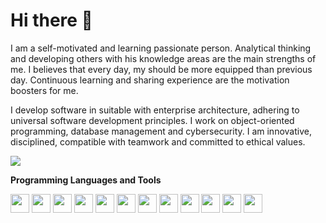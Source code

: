 # Hi there 🤙

I am a self-motivated and learning passionate person. Analytical thinking and developing others with his knowledge areas are the main strengths of me. I believes that every day, my should be more equipped than previous day. Continuous learning and sharing experience are the motivation boosters for me.

I develop software in suitable with enterprise architecture, adhering to universal software development principles. I work on object-oriented programming, database management and cybersecurity. I am innovative, disciplined, compatible with teamwork and committed to ethical values.

<p align="left">
  <a target="_blank" href="https://www.linkedin.com/in/gurhantekoglu"><img src="https://img.shields.io/badge/linkedin-%230077B5.svg?&style=for-the-badge&logo=linkedin&logoColor=white"></a>
</p>

<b>Programming Languages and Tools</b>

<code><img height="30" src="https://logos-world.net/wp-content/uploads/2022/07/Java-Symbol.png"></code>
<code><img height="30" src="https://www.dariawan.com/media/images/tech-spring-boot.width-1024.png"></code>
<code><img height="30" src="https://upload.wikimedia.org/wikipedia/commons/thumb/9/99/Unofficial_JavaScript_logo_2.svg/480px-Unofficial_JavaScript_logo_2.svg.png"></code>
<code><img height="30" src="https://upload.wikimedia.org/wikipedia/commons/thumb/4/47/React.svg/1200px-React.svg.png"></code>
<code><img height="30" src="https://react.semantic-ui.com/logo.png"></code>
<code><img height="30" src="https://5.imimg.com/data5/SELLER/Default/2022/7/FT/WW/IM/7756102/oracle-database-enterprise-edition-license-1-processor-500x500.png"></code>
<code><img height="30" src="https://d1.awsstatic.com/asset-repository/products/amazon-rds/1024px-MySQL.ff87215b43fd7292af172e2a5d9b844217262571.png"></code>
<code><img height="30" src="https://bbozkurt.files.wordpress.com/2012/02/1ab.png"></code>
<code><img height="30" src="https://cdn.iconscout.com/icon/free/png-256/firebase-3521427-2944871.png"></code>
<code><img height="30" src="https://cdn4.iconfinder.com/data/icons/logos-and-brands/512/97_Docker_logo_logos-512.png"></code>
<code><img height="30" src="https://cdnlogo.com/logos/j/95/jenkins.svg"></code>
<code><img height="30" src="https://miro.medium.com/v2/resize:fit:319/1*-YhVA6qN4e7zjlxzpZ5Zdg.png"></code>
